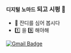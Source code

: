 ### `디지털` `노마드`  되고 시펑 🐳
- 🌱 잔디를 심어 봅시다
- 1️⃣ 을 9️⃣ 해야해

[![Gmail Badge](https://img.shields.io/badge/Gmail-d14836?style=flat-square&logo=Gmail&logoColor=white&link=mailto:morninpizza@gmail.com)](mailto:morninpizza@gmail.com)

<!--
**GenieW/GenieW** is a ✨ _special_ ✨ repository because its `README.md` (this file) appears on your GitHub profile.

Here are some ideas to get you started:

- 🔭 I’m currently working on ...
- 🌱 I’m currently learning ...
- 👯 I’m looking to collaborate on ...
- 🤔 I’m looking for help with ...
- 💬 Ask me about ...
- 📫 How to reach me: ...
- 😄 Pronouns: ...
- ⚡ Fun fact: ...
-->
